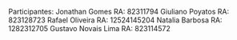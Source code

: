 Participantes:
Jonathan Gomes RA: 82311794
Giuliano Poyatos RA: 823128723
Rafael Oliveira  RA: 12524145204
Natalia Barbosa RA: 1282312705
Gustavo Novais Lima RA: 823114572
